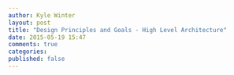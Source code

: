 ```yaml
---
author: Kyle Winter
layout: post
title: "Design Principles and Goals - High Level Architecture"
date: 2015-05-19 15:47
comments: true
categories: 
published: false
---
```

